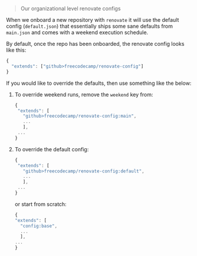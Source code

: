 > Our organizational level renovate configs

When we onboard a new repository with `renovate` it will use the default config
(`default.json`) that essentially ships some sane defaults from `main.json` and
comes with a weekend execution schedule.

By default, once the repo has been onboarded, the renovate config looks like
this:

```js
{
  "extends": ["github>freecodecamp/renovate-config"]
}
```

If you would like to override the defaults, then use something like the below:

1. To override weekend runs, remove the `weekend` key from:

   ```js
   {
    "extends": [
      "github>freecodecamp/renovate-config:main",
      ...
      ],
    ...
   }
   ```

2. To override the default config:

   ```js
   {
    "extends": [
      "github>freecodecamp/renovate-config:default",
      ...
      ],
    ...
   }
   ```

   or start from scratch:

   ```js
   {
   "extends": [
     "config:base",
     ...
     ],
   ...
   }
   ```
